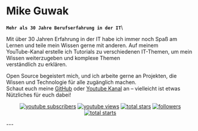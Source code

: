 # Mike Guwak

**`Mehr als 30 Jahre Berufserfahrung in der IT`**\

Mit über 30 Jahren Erfahrung in der IT habe ich immer noch Spaß am Lernen und teile mein Wissen gerne mit anderen. Auf meinem\
YouTube-Kanal erstelle ich Tutorials zu verschiedenen IT-Themen, um mein Wissen weiterzugeben und komplexe Themen\
verständlich zu erklären.

Open Source begeistert mich, und ich arbeite gerne an Projekten, die Wissen und Technologie für alle zugänglich machen.\
Schaut euch meine [GitHub](https://github.com/guwak) oder [Youtube Kanal](https://www.youtube.com/@TechnicalDoctorde) an – vielleicht ist etwas Nützliches für euch dabei!

<!-- Social badges section -->
<!-- Badges with custom icons - https://github.com/guwak/custom-icon-badges -->
<!-- View counter - https://github.com/guwak/Simple-View-Counter -->
<p align="center">
  <a href="https://www.youtube.com/c/TechnicalDoctorde?sub_confirmation=1">
    <img alt="youtube subscribers" title="Subscribe to my YouTube channel" src="https://custom-icon-badges.demolab.com/youtube/channel/subscribers/UCTtDZf9bO1ewHva6ERbmxKA?color=%23E05D44&label=SUBSCRIBE&logo=video&logoColor=white&style=for-the-badge&labelColor=CE4630"/></a>
  <a href="https://www.youtube.com/c/TechnicalDoctorde">
    <img alt="youtube views" title="YouTube views" src="https://custom-icon-badges.demolab.com/youtube/channel/views/UCTtDZf9bO1ewHva6ERbmxKA?color=%23E1AD0E&logo=eye&logoColor==white&style=for-the-badge&labelColor=C79600"/></a> 
  <a href="https://github.com/guwak?tab=repositories&sort=stargazers">
    <img alt="total stars" title="Total stars on GitHub" src="https://custom-icon-badges.demolab.com/github/stars/guwak?color=55960c&style=for-the-badge&labelColor=488207&logo=star"/></a>
  <a href="https://github.com/guwak?tab=followers">
    <img alt="followers" title="Follow me on Github" src="https://custom-icon-badges.demolab.com/github/followers/guwak?color=236ad3&labelColor=1155ba&style=for-the-badge&logo=person-add&label=Follow&logoColor=white"/></a>
  <a href="https://github.com/guwak?tab=repositories&sort=stargazers">
    <img alt="total starts" title="Total stars on GitHub" src="https://custom-icon-badges.demolab.com/github/stars/guwak?color=55960c&style=for-the-badge&labelColor=488207&logo=star"/></a>
</p>
---
